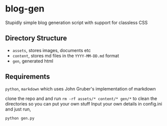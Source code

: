 # blog-gen
Stupidly simple blog generation script with support for classless CSS

## Directory Structure
- `assets`, stores images, documents etc
- `content`, stores md files in the `YYYY-MM-DD.md` format
- `gen`, generated html

## Requirements
`python`, `markdown` which uses John Gruber's implementation of markdown

clone the repo and and run `rm -rf assets/* content/* gen/*` to clean the directories so you can put your own stuff
Input your own details in config.ini and just run, 
```bash
python gen.py
```
